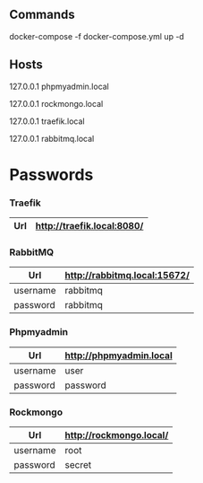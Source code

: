 ## Commands

docker-compose -f docker-compose.yml up -d

## Hosts

127.0.0.1 	phpmyadmin.local

127.0.0.1 	rockmongo.local

127.0.0.1 	traefik.local

127.0.0.1	rabbitmq.local



# Passwords

###  Traefik

| Url           | http://traefik.local:8080/    |
| ------------- | ------------------------------|


###  RabbitMQ

| Url           | http://rabbitmq.local:15672/  |
| ------------- | ------------------------------|
| username      | rabbitmq                      |
| password      | rabbitmq                      |


### Phpmyadmin

| Url           | http://phpmyadmin.local       |
| ------------- | ------------------------------|
| username      | user                          |
| password      | password                      | 


### Rockmongo

| Url           | http://rockmongo.local/       |
| ------------- | ------------------------------|
| username      | root                          |
| password      | secret                        |